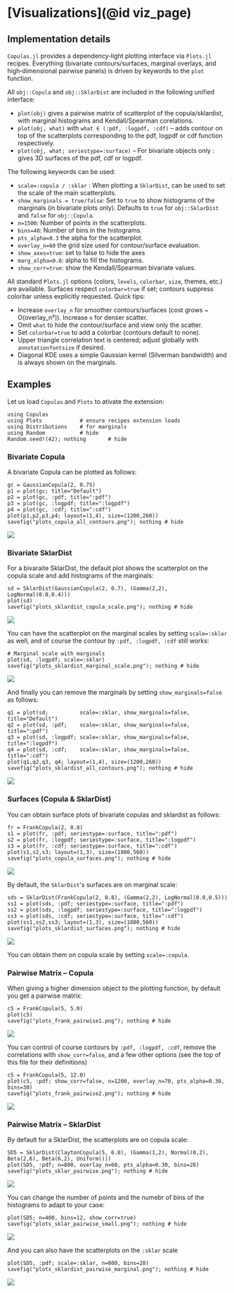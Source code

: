 # [Visualizations](@id viz_page)

## Implementation details

`Copulas.jl` provides a dependency‑light plotting interface via `Plots.jl` recipes. Everything (bivariate contours/surfaces, marginal overlays, and high‑dimensional pairwise panels) is driven by keywords to the `plot` function.

All `obj::Copula` and `obj::SklarDist` are included in the following unified interface: 
* `plot(obj)` gives a pairwise matrix of scatterplot of the copula/sklardist, with marginal histograms and Kendall/Spearman corelations.
* `plot(obj, what)` with `what ∈ (:pdf, :logpdf, :cdf)` – adds contour on top of the scatterplots corresponding to the pdf, logpdf or cdf function respectively. 
* `plot(obj, what; seriestype=:surface)` – For bivariate objects only : gives 3D surfaces of the pdf, cdf or logpdf.

The following keywords can be used: 

* `scale=:copula / :sklar` : When plotting a `SklarDist`, can be used to set the scale of the main scatterplots. 
* `show_marginals = true/false`: Set to `true` to show histograms of the marginals (in bivariate plots only). Defaults to `true` for `obj::SklarDist` and `false` for `obj::Copula`. 
* `n=1500`: Number of points in the scatterplots.
* `bins=40`: Number of bins in the histograms. 
* `pts_alpha=0.3` the alpha for the scatterplot.  
* `overlay_n=60` the grid size used for contour/surface evaluation.
* `show_axes=true`: set to false to hide the axes 
* `marg_alpha=0.6`: alpha to fill the histograms. 
* `show_corr=true`: show the Kendall/Spearman bivariate values.  

All standard `Plots.jl` options (colors, `levels`, `colorbar`, `size`, themes, etc.) are available. Surfaces respect `colorbar=true` if set; contours suppress colorbar unless explicitly requested. Quick tips:

* Increase `overlay_n` for smoother contours/surfaces (cost grows ~ O(overlay_n²)). Increase `n` for denser scatter.
* Omit `what` to hide the contour/surface and view only the scatter.
* Set `colorbar=true` to add a colorbar (contours default to none).
* Upper triangle correlation text is centered; adjust globally with `annotationfontsize` if desired.
* Diagonal KDE uses a simple Gaussian kernel (Silverman bandwidth) and is always shown on the marginals.


## Examples

Let us load `Copulas` and `Plots` to ativate the extension: 

```@example viz
using Copulas
using Plots            # ensure recipes extension loads
using Distributions    # for marginals
using Random           # hide
Random.seed!(42); nothing       # hide
```


### Bivariate Copula

A bivariate Copula can be plotted as follows: 

```@example viz
gc = GaussianCopula(2, 0.75)
p1 = plot(gc; title="Default")
p2 = plot(gc, :pdf; title=":pdf")
p3 = plot(gc, :logpdf; title=":logpdf")
p4 = plot(gc, :cdf; title=":cdf")
plot(p1,p2,p3,p4; layout=(1,4), size=(1200,260))
savefig("plots_copula_all_contours.png"); nothing # hide
```
![](plots_copula_all_contours.png)

### Bivariate SklarDist

For a bivaraite SklarDist, the default plot shows the scatterplot on the copula scale and add histograms of the marginals: 

```@example viz
sd = SklarDist(GaussianCopula(2, 0.7), (Gamma(2,2), LogNormal(0.0,0.4)))
plot(sd)
savefig("plots_sklardist_copula_scale.png"); nothing # hide
```

![](plots_sklardist_copula_scale.png)

You can have the scatterplot on the marginal scales by setting `scale=:sklar` as well, and of course the contour by `:pdf, :logpdf, :cdf` still works: 

```@example viz
# Marginal scale with marginals
plot(sd, :logpdf; scale=:sklar)
savefig("plots_sklardist_marginal_scale.png"); nothing # hide
```

![](plots_sklardist_marginal_scale.png)

And finally you can remove the marginals by setting `show_marginals=false` as follows: 

```@example viz
q1 = plot(sd;          scale=:sklar, show_marginals=false, title="Default")
q2 = plot(sd, :pdf;    scale=:sklar, show_marginals=false, title=":pdf")
q3 = plot(sd, :logpdf; scale=:sklar, show_marginals=false, title=":logpdf")
q4 = plot(sd, :cdf;    scale=:sklar, show_marginals=false, title=":cdf")
plot(q1,q2,q3, q4; layout=(1,4), size=(1200,260))
savefig("plots_sklardist_all_contours.png"); nothing # hide
```
![](plots_sklardist_all_contours.png)

### Surfaces (Copula & SklarDist)

You can obtain surface plots of bivariate copulas and sklardist as follows: 

```@example viz
fr = FrankCopula(2, 0.8)
s1 = plot(fr, :pdf; seriestype=:surface, title=":pdf")
s2 = plot(fr, :logpdf; seriestype=:surface, title=":logpdf")
s3 = plot(fr, :cdf; seriestype=:surface, title=":cdf")
plot(s1,s2,s3; layout=(1,3), size=(1800,560))
savefig("plots_copula_surfaces.png"); nothing # hide
```
![](plots_copula_surfaces.png)

By default, the `SklarDist`'s surfaces are on marginal scale:

```@example viz
sds = SklarDist(FrankCopula(2, 0.8), (Gamma(2,2), LogNormal(0.0,0.5)))
ss1 = plot(sds, :pdf; seriestype=:surface, title=":pdf")
ss2 = plot(sds, :logpdf; seriestype=:surface, title=":logpdf")
ss3 = plot(sds, :cdf; seriestype=:surface, title=":cdf")
plot(ss1,ss2,ss3; layout=(1,3), size=(1800,560))
savefig("plots_sklardist_surfaces.png"); nothing # hide
```
![](plots_sklardist_surfaces.png)

You can obtain them on copula scale by setting `scale=:copula`.

### Pairwise Matrix – Copula

When giving a higher dimension object to the plotting function, by default you get a pairwise matrix: 

```@example viz
c5 = FrankCopula(5, 5.0)
plot(c5)
savefig("plots_frank_pairwise1.png"); nothing # hide
```
![](plots_frank_pairwise1.png)

You can control of course contours by `:pdf, :logpdf, :cdf`, remove the correlations with `show_corr=false`,  and a few other options (see the top of this file for their definitions)

```@example viz
c5 = FrankCopula(5, 12.0)
plot(c5, :pdf; show_corr=false, n=1200, overlay_n=70, pts_alpha=0.30, bins=30)
savefig("plots_frank_pairwise2.png"); nothing # hide
```
![](plots_frank_pairwise2.png)


### Pairwise Matrix – SklarDist

By default for a SklarDist, the scatterplots are on copula scale: 

```@example viz
SD5 = SklarDist(ClaytonCopula(5, 6.0), (Gamma(1,2), Normal(0,2), Beta(2,6), Beta(6,2), Uniform()))
plot(SD5, :pdf; n=800, overlay_n=60, pts_alpha=0.30, bins=28)
savefig("plots_sklar_pairwise.png"); nothing # hide
```
![](plots_sklar_pairwise.png)

You can change the number of points and the numebr of bins of the histograms to adapt to your case: 

```@example viz
plot(SD5; n=400, bins=12, show_corr=true)
savefig("plots_sklar_pairwise_small.png"); nothing # hide
```
![](plots_sklar_pairwise_small.png)

And you can also have the scatterplots on the `:sklar` scale

```@example viz
plot(SD5, :pdf; scale=:sklar, n=800, bins=28)
savefig("plots_sklardist_pairwise_marginal.png"); nothing # hide
```
![](plots_sklardist_pairwise_marginal.png)


